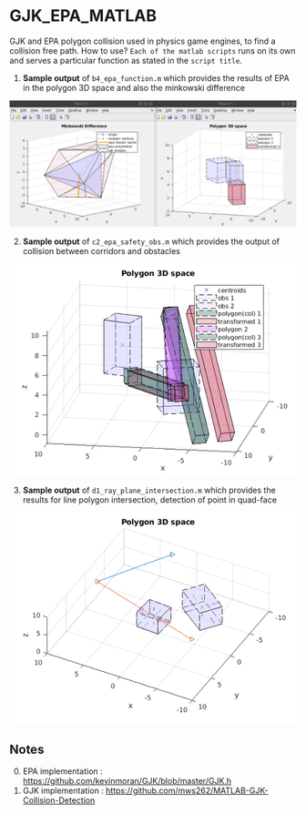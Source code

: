 # GJK_EPA_MATLAB
GJK and EPA polygon collision used in physics game engines, to find a collision free path. How to use? `Each of the matlab scripts` runs on its own and serves a particular function as stated in the `script title`.

1. **Sample output** of `b4_epa_function.m` which provides the results of EPA in the polygon 3D space and also the minkowski difference

![Sample Picture1](sample.png)

2. **Sample output** of `c2_epa_safety_obs.m` which provides the output of collision between corridors and obstacles

![Sample Picture2](sample2.png)

3. **Sample output** of `d1_ray_plane_intersection.m` which provides the results for line polygon intersection, detection of point in quad-face

![Sample Picture3](sample3.png)

## Notes
0. EPA implementation : https://github.com/kevinmoran/GJK/blob/master/GJK.h
1. GJK implementation : https://github.com/mws262/MATLAB-GJK-Collision-Detection